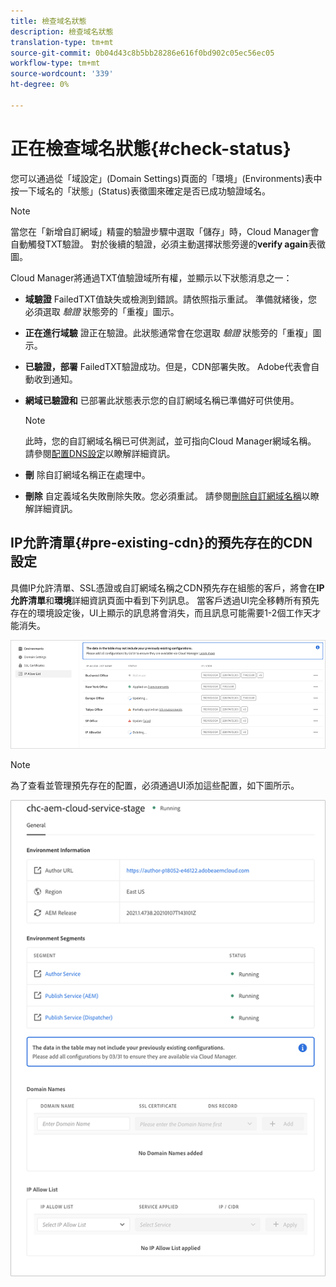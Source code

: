 ```yaml
---
title: 檢查域名狀態
description: 檢查域名狀態
translation-type: tm+mt
source-git-commit: 0b04d43c8b5bb28286e616f0bd902c05ec56ec05
workflow-type: tm+mt
source-wordcount: '339'
ht-degree: 0%

---
```



# 正在檢查域名狀態{#check-status}

您可以通過從「域設定」(Domain Settings)頁面的「環境」(Environments)表中按一下域名的「狀態」(Status)表徵圖來確定是否已成功驗證域名。

>[!NOTE]
>當您在「新增自訂網域」精靈的驗證步驟中選取「儲存」時，Cloud Manager會自動觸發TXT驗證。 對於後續的驗證，必須主動選擇狀態旁邊的&#x200B;**verify again**&#x200B;表徵圖。

Cloud Manager將通過TXT值驗證域所有權，並顯示以下狀態消息之一：

* **域驗證**
FailedTXT值缺失或檢測到錯誤。請依照指示重試。 準備就緒後，您必須選取 
*驗證* 狀態旁的「重複」圖示。

* **正在進行域驗**
證正在驗證。此狀態通常會在您選取 
*驗證* 狀態旁的「重複」圖示。

* **已驗證，部署**
FailedTXT驗證成功。但是，CDN部署失敗。 Adobe代表會自動收到通知。

* **網域已驗證和**
已部署此狀態表示您的自訂網域名稱已準備好可供使用。
   >[!NOTE]
   >此時，您的自訂網域名稱已可供測試，並可指向Cloud Manager網域名稱。 請參閱[配置DNS設定](/help/implementing/cloud-manager/custom-domain-names/configure-dns-settings.md)以瞭解詳細資訊。

* **刪**
除自訂網域名稱正在處理中。

* **刪除**
自定義域名失敗刪除失敗。您必須重試。 請參閱[刪除自訂網域名稱](/help/implementing/cloud-manager/custom-domain-names/delete-custom-domain-name.md)以瞭解詳細資訊。


## IP允許清單{#pre-existing-cdn}的預先存在的CDN設定

具備IP允許清單、SSL憑證或自訂網域名稱之CDN預先存在組態的客戶，將會在&#x200B;**IP允許清單**&#x200B;和&#x200B;**環境**&#x200B;詳細資訊頁面中看到下列訊息。 當客戶透過UI完全移轉所有預先存在的環境設定後，UI上顯示的訊息將會消失，而且訊息可能需要1-2個工作天才能消失。

![](/help/implementing/cloud-manager/assets/ip-allow-list-1.png)

>[!NOTE]
>為了查看並管理預先存在的配置，必須通過UI添加這些配置，如下圖所示。

![](/help/implementing/cloud-manager/assets/ip-allow-list-2.png)
